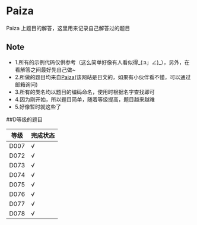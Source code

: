 # Paiza
Paiza 上题目的解答，这里用来记录自己解答过的题目

## Note
+ 1.所有的示例代码仅供参考（这么简单好像有人看似得_(:з」∠)_），另外，在看解答之间最好先自己做~
+ 2.所做的题目均来自[Paiza](https://paiza.jp)(该网站是日文的，如果有小伙伴看不懂，可以通过邮箱询问)
+ 3.所有的类名均以题目的编码命名，使用时根据名字查找即可
+ 4.因为刚开始，所以题目简单，随着等级提高，题目越来越难
+ 5.好像暂时就这些了

##D等级的题目

|等级|完成状态|
|------|------|
|D007|√|
|D072|√|
|D073|√|
|D074|√|
|D075|√|
|D076|√|
|D077|√|
|D078|√|
